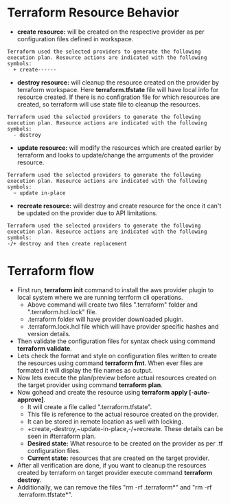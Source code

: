 # Terraform Resource Behavior
- **create resource:** will be created on the respective provider as per configuration files defined in workspace.
```
Terraform used the selected providers to generate the following execution plan. Resource actions are indicated with the following
symbols:
  + create------
```
- **destroy resource:** will cleanup the resource created on the provider by terraform workspace. Here **terraform.tfstate** file will have local info for resource created. If there is no configration file for which resources are created, so terraform will use state file to cleanup the resources.
```
Terraform used the selected providers to generate the following execution plan. Resource actions are indicated with the following
symbols:
  - destroy
```
- **update resource:** will modify the resources which are created earlier by terraform and looks to update/change the arrguments of the provider resource.
```
Terraform used the selected providers to generate the following execution plan. Resource actions are indicated with the following
symbols:
  ~ update in-place
```
- **recreate resource:** will destroy and create resource for the once it can't be updated on the provider due to API limitations.
```
Terraform used the selected providers to generate the following execution plan. Resource actions are indicated with the following
symbols:
-/+ destroy and then create replacement
```

# Terraform flow
- First run, **terraform init** command to install the aws provider plugin to local system where we are running terrform cli operations.
  - Above command will create two files ".terraform" folder and ".terraform.hcl.lock" file.
  - .terraform folder will have provider downloaded plugin.
  - .terraform.lock.hcl file which will have provider specific hashes and version details.
- Then validate the configuration files for syntax check using command **terraform validate**.
- Lets check the format and style on configuration files written to create the resources using command **terraform fmt**. When ever files are formated it will display the file names as output.
- Now lets execute the plan/preview before actual resources created on the target provider using command **terraform plan**.
- Now gohead and create the resource using **terraform apply \[-auto-approve\]**.
  - It will create a file called ".terraform.tfstate".
  - This file is reference to the actual resource created on the provider.
  - It can be stored in remote location as well with locking.
  - +create,-destroy,~update-in-place,-/+recreate. These details can be seen in #terraform plan.
  - **Desired state:** What resource to be created on the provider as per .tf configuration files.
  - **Current state:** resources that are created on the target provider.
- After all verification are done, if you want to cleanup the resources created by terraform on target provider execute command **terraform destroy**.
- Additionally, we can remove the files "rm -rf .terraform*" and "rm -rf .terraform.tfstate*".